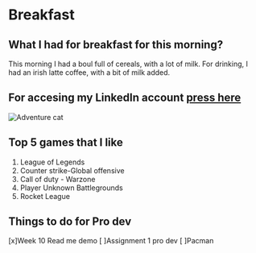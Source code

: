 # Breakfast

## What I had for breakfast for this morning?
This morning I had a boul full of cereals, with a lot of milk. For drinking, I had an irish latte coffee, with a bit of milk added.

## For accesing my LinkedIn account [press here](https://www.linkedin.com/in/alexandru-ionescu-mihai/)

![Adventure cat](https://github.com/IonescuAlexandruM/Breakfast/blob/main/adventure-cat.png)

## Top 5 games that I like
1. League of Legends
2. Counter strike-Global offensive
3. Call of duty - Warzone
4. Player Unknown Battlegrounds
5. Rocket League

## Things to do for Pro dev
[x]Week 10 Read me demo
[ ]Assignment 1 pro dev 
[ ]Pacman






